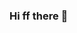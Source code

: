 ### Hi ff there 👋

<!--
**EmmanuelSebastian/EmmanuelSebastian** is a ✨ _special_ ✨ repository because its `README.md` (this file) appears on your GitHub profile.
# Data Loading

This python code creates a method that calculates the channel type distribution from a YouTube dataset. We need to determine the channel type distribution from the top 1000 entries in the original dataset. To do so, we first establish a separate data frame for the top 1000 entries, then write a function to determine the channel type distribution from that data frame.

## Getting Started

The given code can be copy and used for your dataset.

### Prerequisites

I did this Python Project in Anaconda using Jupiter Notebook. Recommending to install anaconda and python. 

```
Give examples
```

### Installing

Installing Anaconda is a completely straightforward method. We can download the Anaconda executive file online and then run the file and follow the installation steps. 

## Running the tests

Execute all the lines of commands.

Python code:


# 1. Import Python Libraries
import pandas as pd
import numpy as np
import matplotlib.pyplot as plt

# 2. Expand the number of columns
pd.set_option('max_columns', 500)

# 3. Read dataset
youtubedata = pd.read_csv('./youtube_dataset.csv')
youtubedata.head()

# 4. Bring top 1000 records in a dataframe
first_thousand = youtubedata.iloc[:1000,:]
first_thousand
# 5. create a function to calculate the distribution of channeltype from the top 1000 records.
def dis_fn(df, channeltype):
    print(df.groupby(channeltype)[channeltype].count())
    df[channeltype].value_counts().plot(kind='bar')
dis_fn(first_thousand, 'channeltype')
#6. Load only the top 1000 records of the original 4000 into a separate CSV file.
first_thousand.to_csv('Youtubedata-1000.csv')

#7. Print saved first 1000 record in a seperate csv file.
df1 = pd.read_csv('./youtubedata-1000.csv')
df1


### Break down into end to end tests

Test this code in your system and apply for yoiur dataset.

### And coding style tests

1. This code will create a function to calculate the distribution of the channel type in top 1000 records.
2. Save the top 1000 records into a seperate csv file.


## Deployment

You can deploy this on a live system by using the same code for different datasets for similar purposes.

## Built With

* Python Code: Anaconda

## Contributing

## Versioning

1.0
## Authors

Emmanuel Sebastian

## License

No License (Open)

## Acknowledgments

* Code Used from Durham college- 1202-Functionintro.py
* Inspiration: Prof Omar Al-Trad

Here are some ideas to get you started:

- 🔭 I’m currently working on ...
- 🌱 I’m currently learning ...
- 👯 I’m looking to collaborate on ...
- 🤔 I’m looking for help with ...
- 💬 Ask me about ...
- 📫 How to reach me: ...
- 😄 Pronouns: ...
- ⚡ Fun fact: ...
-->
